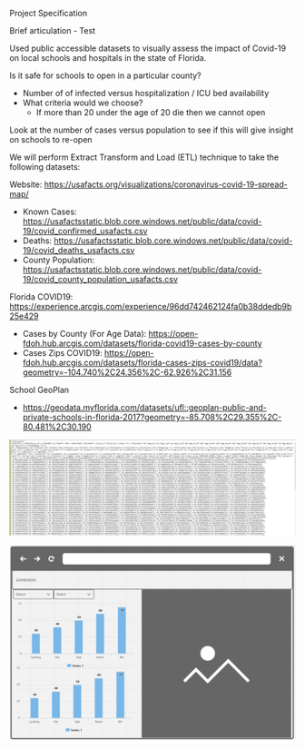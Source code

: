 Project Specification

Brief articulation - Test

Used public accessible datasets to visually assess the impact of Covid-19 on local schools and hospitals in the state of Florida.


Is it safe for schools to open in a particular county?
- Number of of infected versus hospitalization / ICU bed availability
- What criteria would we choose? 
	+ If more than 20 under the age of 20 die then we cannot open


Look at the number of cases versus population to see if this will give insight on schools to re-open

We will perform Extract Transform and Load (ETL) technique to take the following datasets:


Website: https://usafacts.org/visualizations/coronavirus-covid-19-spread-map/
- Known Cases: https://usafactsstatic.blob.core.windows.net/public/data/covid-19/covid_confirmed_usafacts.csv
- Deaths: https://usafactsstatic.blob.core.windows.net/public/data/covid-19/covid_deaths_usafacts.csv
- County Population: https://usafactsstatic.blob.core.windows.net/public/data/covid-19/covid_county_population_usafacts.csv


Florida COVID19: https://experience.arcgis.com/experience/96dd742462124fa0b38ddedb9b25e429
- Cases by County (For Age Data): https://open-fdoh.hub.arcgis.com/datasets/florida-covid19-cases-by-county
- Cases Zips COVID19: https://open-fdoh.hub.arcgis.com/datasets/florida-cases-zips-covid19/data?geometry=-104.740%2C24.356%2C-62.926%2C31.156

School GeoPlan
- https://geodata.myflorida.com/datasets/ufl::geoplan-public-and-private-schools-in-florida-2017?geometry=-85.708%2C29.355%2C-80.481%2C30.190


![screenshotCasesByCountyAPI.PNG](screenshotCasesByCountyAPI.PNG)

![dashboardDesign.PNG](dashboardDesign.PNG)


